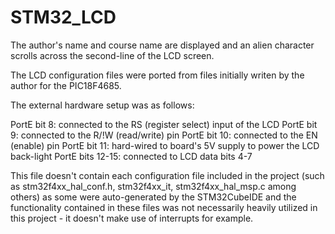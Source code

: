 # STM32_LCD
The author's name and course name are displayed and an alien character scrolls across the second-line of the LCD screen.

The LCD configuration files were ported from files initially writen by the author for the PIC18F4685. 

The external hardware setup was as follows:

PortE bit 8: connected to the RS (register select) input of the LCD
PortE bit 9: connected to the R/!W (read/write) pin
PortE bit 10: connected to the EN (enable) pin
PortE bit 11: hard-wired to board's 5V supply to power the LCD back-light
PortE bits 12-15: connected to LCD data bits 4-7

This file doesn't contain each configuration file included in the project (such as stm32f4xx_hal_conf.h, stm32f4xx_it, stm32f4xx_hal_msp.c among others) as some were auto-generated by the STM32CubeIDE and the functionality contained in these files was not necessarily heavily utilized in this project - it doesn't make use of interrupts for example.
